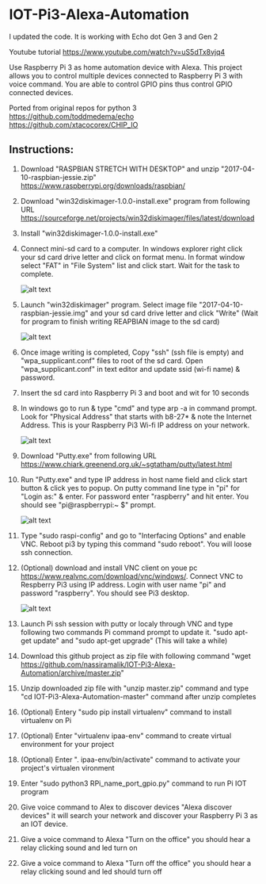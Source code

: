 # IOT-Pi3-Alexa-Automation

I updated the code. It is working with Echo dot Gen 3 and Gen 2

Youtube tutorial https://www.youtube.com/watch?v=uS5dTx8vjq4

Use Raspberry Pi 3 as home automation device with Alexa. This project allows you to control multiple devices connected to Raspberry Pi 3 with voice command. You are able to control GPIO pins thus control GPIO connected devices.

Ported from original repos for python 3
https://github.com/toddmedema/echo
https://github.com/xtacocorex/CHIP_IO 

## Instructions:

1. Download "RASPBIAN STRETCH WITH DESKTOP" and unzip "2017-04-10-raspbian-jessie.zip"
  https://www.raspberrypi.org/downloads/raspbian/

1. Download "win32diskimager-1.0.0-install.exe" program from following URL
  https://sourceforge.net/projects/win32diskimager/files/latest/download

1. Install "win32diskimager-1.0.0-install.exe"

1. Connect mini-sd card to a computer. In windows explorer right click your sd card drive letter and click on format menu.
  In format window select "FAT" in "File System" list and click start. Wait for the task to complete.
  
    ![alt text](https://raw.githubusercontent.com/nassiramalik/IOT-Pi3-Alexa-Automation/master/images/formatsdcard.jpg)
  
1. Launch "win32diskimager" program. Select image file "2017-04-10-raspbian-jessie.img" and your sd card drive letter and click "Write"
  (Wait for program to finish writing REAPBIAN image to the sd card)
      
    ![alt text](https://raw.githubusercontent.com/nassiramalik/IOT-Pi3-Alexa-Automation/master/images/win32diskimager.jpg)

1. Once image writing is completed, Copy "ssh" (ssh file is empty) and "wpa_supplicant.conf" files to root of the sd card. Open "wpa_supplicant.conf" in text editor and update ssid (wi-fi name) & password.

1. Insert the sd card into Raspberry Pi 3 and boot and wit for 10 seconds

1. In windows go to run & type "cmd" and type arp -a in command prompt. Look for "Physical Address" that starts with b8-27\* & note the Internet Address. This is your Raspberry Pi3 Wi-fi IP address on your network.
  
    ![alt text](https://raw.githubusercontent.com/nassiramalik/IOT-Pi3-Alexa-Automation/master/images/pi3ipaddress.jpg)
  
1. Download "Putty.exe" from following URL https://www.chiark.greenend.org.uk/~sgtatham/putty/latest.html

1. Run "Putty.exe" and type IP address in host name field and click start button & click yes to popup. On putty command line type in "pi" for "Login as:" & enter. For password enter "raspberry" and   hit enter. You should see "pi@raspberrypi:~ $" prompt.

    ![alt text](https://raw.githubusercontent.com/nassiramalik/IOT-Pi3-Alexa-Automation/master/images/puttypi3prompt.png)

1. Type "sudo raspi-config" and go to "Interfacing Options" and enable VNC. Reboot pi3 by typing this command "sudo reboot". You will loose ssh connection.

1. (Optional) download and install VNC client on youe pc https://www.realvnc.com/download/vnc/windows/. Connect VNC to Respberry Pi3 using IP address. Login with user name "pi" and password "raspberry". You should see Pi3 desktop.

    ![alt text](https://raw.githubusercontent.com/nassiramalik/IOT-Pi3-Alexa-Automation/master/images/pi3vnc.png)
1. Launch Pi ssh session with putty or localy through VNC and type following two commands Pi command prompt to update it. "sudo apt-get update" and "sudo apt-get upgrade" (This will take a while)
1. Download this github project as zip file with following command
  "wget https://github.com/nassiramalik/IOT-Pi3-Alexa-Automation/archive/master.zip"
1. Unzip downloaded zip file with "unzip master.zip" command and type "cd IOT-Pi3-Alexa-Automation-master" command after unzip completes
1. (Optional) Entery "sudo pip install virtualenv" command to install virtualenv on Pi
1. (Optional) Enter "virtualenv ipaa-env" command to create virtual environment for your project
1. (Optional) Enter ". ipaa-env/bin/activate" command to activate your project's virtualen vironment
1. Enter "sudo python3 RPi_name_port_gpio.py" command to run Pi IOT program
1. Give voice command to Alex to discover devices "Alexa discover devices" it will search your network and discover your Raspberry Pi 3 as an IOT device.
1. Give a voice command to Alexa "Turn on the office" you should hear a relay clicking sound and led turn on
1. Give a voice command to Alexa "Turn off the office" you should hear a relay clicking sound and led should turn off
